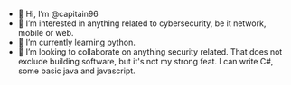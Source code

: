 - 👋 Hi, I’m @capitain96
- 👀 I’m interested in anything related to cybersecurity, be it network, mobile or web.
- 🌱 I’m currently learning python.
- 💞️ I’m looking to collaborate on anything security related. That does not exclude building software, but it's not my strong feat. I can write C#, some basic java and javascript.

<!---
capitain96/capitain96 is a ✨ special ✨ repository because its `README.md` (this file) appears on your GitHub profile.
You can click the Preview link to take a look at your changes.
--->
